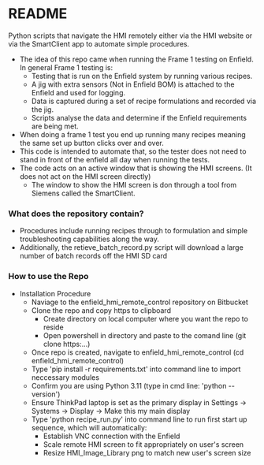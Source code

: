# README #

Python scripts that navigate the HMI remotely either via the HMI website or via the SmartClient app to automate simple procedures.

* The idea of this repo came when running the Frame 1 testing on Enfield.  In general Frame 1 testing is:
	* Testing that is run on the Enfield system by running various recipes.
	* A jig with extra sensors (Not in Enfield BOM) is attached to the Enfield and used for logging.
	* Data is captured during a set of recipe formulations and recorded via the jig.
	* Scripts analyse the data and determine if the Enfield requirements are being met.
* When doing a frame 1 test you end up running many recipes meaning the same set up button clicks over and over.
* This code is intended to automate that, so the tester does not need to stand in front of the enfield all day when running the tests.
* The code acts on an active window that is showing the HMI screens.  (It does not act on the HMI screen directly)
	* The window to show the HMI screen is don through a tool from Siemens called the SmartClient.

### What does the repository contain? ###

* Procedures include running recipes through to formulation and simple troubleshooting capabilities along the way. 
* Additionally, the retieve_batch_record.py script will download a large number of batch records off the HMI SD card 

### How to use the Repo ###

* Installation Procedure 
	* Naviage to the enfield_hmi_remote_control repository on Bitbucket
	* Clone the repo and copy https to clipboard
		* Create directory on local computer where you want the repo to reside
		* Open powershell in directory and paste to the comand line (git clone https:...)
	* Once repo is created, navigate to enfield_hmi_remote_control (cd enfield_hmi_remote_control)
	* Type 'pip install -r requirements.txt' into command line to import neccessary modules
	* Confirm you are using Python 3.11 (type in cmd line: 'python --version')
	* Ensure ThinkPad laptop is set as the primary display in Settings -> Systems -> Display -> Make this my main display
	* Type 'python recipe_run.py' into command line to run first start up sequence, which will automatically:
		* Establish VNC connection with the Enfield 
		* Scale remote HMI screen to fit appropriately on user's screen
		* Resize HMI_Image_Library png to match new user's screen size
